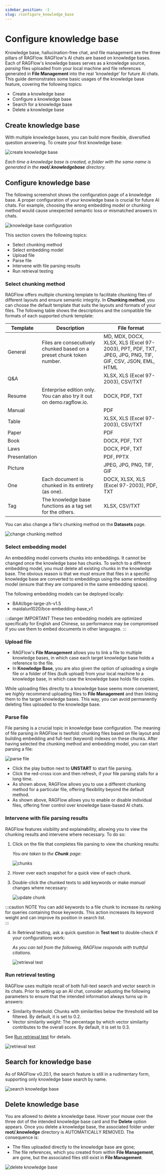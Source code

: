```yaml
---
sidebar_position: -1
slug: /configure_knowledge_base
---
```


# Configure knowledge base

Knowledge base, hallucination-free chat, and file management are the three pillars of RAGFlow. RAGFlow's AI chats are based on knowledge bases. Each of RAGFlow's knowledge bases serves as a knowledge source, *parsing* files uploaded from your local machine and file references generated in **File Management** into the real 'knowledge' for future AI chats. This guide demonstrates some basic usages of the knowledge base feature, covering the following topics:

- Create a knowledge base
- Configure a knowledge base
- Search for a knowledge base
- Delete a knowledge base

## Create knowledge base

With multiple knowledge bases, you can build more flexible, diversified question answering. To create your first knowledge base:

![create knowledge base](https://github.com/infiniflow/ragflow/assets/93570324/110541ed-6cea-4a03-a11c-414a0948ba80)

_Each time a knowledge base is created, a folder with the same name is generated in the **root/.knowledgebase** directory._

## Configure knowledge base

The following screenshot shows the configuration page of a knowledge base. A proper configuration of your knowledge base is crucial for future AI chats. For example, choosing the wrong embedding model or chunking method would cause unexpected semantic loss or mismatched answers in chats. 

![knowledge base configuration](https://github.com/infiniflow/ragflow/assets/93570324/384c671a-8b9c-468c-b1c9-1401128a9b65)

This section covers the following topics:

- Select chunking method
- Select embedding model
- Upload file
- Parse file
- Intervene with file parsing results
- Run retrieval testing

### Select chunking method

RAGFlow offers multiple chunking template to facilitate chunking files of different layouts and ensure semantic integrity. In **Chunking method**, you can choose the default template that suits the layouts and formats of your files. The following table shows the descriptions and the compatible file formats of each supported chunk template:

| **Template** | Description                                                           | File format                                                                                   |
|--------------|-----------------------------------------------------------------------|-----------------------------------------------------------------------------------------------|
| General      | Files are consecutively chunked based on a preset chunk token number. | MD, MDX, DOCX, XLSX, XLS (Excel 97-2003), PPT, PDF, TXT, JPEG, JPG, PNG, TIF, GIF, CSV, JSON, EML, HTML |
| Q&A          |                                                                       | XLSX, XLS (Excel 97-2003), CSV/TXT                                                             |
| Resume       | Enterprise edition only. You can also try it out on demo.ragflow.io.  | DOCX, PDF, TXT                                                                                |
| Manual       |                                                                       | PDF                                                                                           |
| Table        |                                                                       | XLSX, XLS (Excel 97-2003), CSV/TXT                                                             |
| Paper        |                                                                       | PDF                                                                                           |
| Book         |                                                                       | DOCX, PDF, TXT                                                                                |
| Laws         |                                                                       | DOCX, PDF, TXT                                                                                |
| Presentation |                                                                       | PDF, PPTX                                                                                     |
| Picture      |                                                                       | JPEG, JPG, PNG, TIF, GIF                                                                      |
| One          | Each document is chunked in its entirety (as one).                    | DOCX, XLSX, XLS (Excel 97-2003), PDF, TXT                                                      |
| Tag          | The knowledge base functions as a tag set for the others.             | XLSX, CSV/TXT                                                                                 |

You can also change a file's chunking method on the **Datasets** page.

![change chunking method](https://github.com/infiniflow/ragflow/assets/93570324/ac116353-2793-42b2-b181-65e7082bed42)

### Select embedding model

An embedding model converts chunks into embeddings. It cannot be changed once the knowledge base has chunks. To switch to a different embedding model, you must delete all existing chunks in the knowledge base. The obvious reason is that we *must* ensure that files in a specific knowledge base are converted to embeddings using the *same* embedding model (ensure that they are compared in the same embedding space).

The following embedding models can be deployed locally:

- BAAI/bge-large-zh-v1.5
- maidalun1020/bce-embedding-base_v1

:::danger IMPORTANT
These two embedding models are optimized specifically for English and Chinese, so performance may be compromised if you use them to embed documents in other languages.
:::

### Upload file

- RAGFlow's **File Management** allows you to link a file to multiple knowledge bases, in which case each target knowledge base holds a reference to the file.
- In **Knowledge Base**, you are also given the option of uploading a single file or a folder of files (bulk upload) from your local machine to a knowledge base, in which case the knowledge base holds file copies. 

While uploading files directly to a knowledge base seems more convenient, we *highly* recommend uploading files to **File Management** and then linking them to the target knowledge bases. This way, you can avoid permanently deleting files uploaded to the knowledge base. 

### Parse file

File parsing is a crucial topic in knowledge base configuration. The meaning of file parsing in RAGFlow is twofold: chunking files based on file layout and building embedding and full-text (keyword) indexes on these chunks. After having selected the chunking method and embedding model, you can start parsing a file:

![parse file](https://github.com/infiniflow/ragflow/assets/93570324/5311f166-6426-447f-aa1f-bd488f1cfc7b)

- Click the play button next to **UNSTART** to start file parsing.
- Click the red-cross icon and then refresh, if your file parsing stalls for a long time. 
- As shown above, RAGFlow allows you to use a different chunking method for a particular file, offering flexibility beyond the default method. 
- As shown above, RAGFlow allows you to enable or disable individual files, offering finer control over knowledge base-based AI chats. 

### Intervene with file parsing results

RAGFlow features visibility and explainability, allowing you to view the chunking results and intervene where necessary. To do so: 

1. Click on the file that completes file parsing to view the chunking results: 

   _You are taken to the **Chunk** page:_

   ![chunks](https://github.com/infiniflow/ragflow/assets/93570324/0547fd0e-e71b-41f8-8e0e-31649c85fd3d)

2. Hover over each snapshot for a quick view of each chunk.

3. Double-click the chunked texts to add keywords or make *manual* changes where necessary:

   ![update chunk](https://github.com/infiniflow/ragflow/assets/93570324/1d84b408-4e9f-46fd-9413-8c1059bf9c76)

:::caution NOTE
You can add keywords to a file chunk to increase its ranking for queries containing those keywords. This action increases its keyword weight and can improve its position in search list.  
:::

4. In Retrieval testing, ask a quick question in **Test text** to double-check if your configurations work:

   _As you can tell from the following, RAGFlow responds with truthful citations._

   ![retrieval test](https://github.com/infiniflow/ragflow/assets/93570324/c03f06f6-f41f-4b20-a97e-ae405d3a950c)

### Run retrieval testing

RAGFlow uses multiple recall of both full-text search and vector search in its chats. Prior to setting up an AI chat, consider adjusting the following parameters to ensure that the intended information always turns up in answers:

- Similarity threshold: Chunks with similarities below the threshold will be filtered. By default, it is set to 0.2.
- Vector similarity weight: The percentage by which vector similarity contributes to the overall score. By default, it is set to 0.3.

See [Run retrieval test](./run_retrieval_test.md) for details.

![retrieval test](https://github.com/infiniflow/ragflow/assets/93570324/c03f06f6-f41f-4b20-a97e-ae405d3a950c)

## Search for knowledge base

As of RAGFlow v0.20.1, the search feature is still in a rudimentary form, supporting only knowledge base search by name.

![search knowledge base](https://github.com/infiniflow/ragflow/assets/93570324/836ae94c-2438-42be-879e-c7ad2a59693e)

## Delete knowledge base

You are allowed to delete a knowledge base. Hover your mouse over the three dot of the intended knowledge base card and the **Delete** option appears. Once you delete a knowledge base, the associated folder under **root/.knowledge** directory is AUTOMATICALLY REMOVED. The consequence is:

- The files uploaded directly to the knowledge base are gone;  
- The file references, which you created from within **File Management**, are gone, but the associated files still exist in **File Management**. 

![delete knowledge base](https://github.com/infiniflow/ragflow/assets/93570324/fec7a508-6cfe-4bca-af90-81d3fdb94098)
